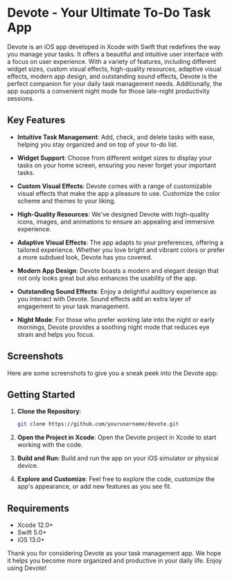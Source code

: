 # Devote - Your Ultimate To-Do Task App

Devote is an iOS app developed in Xcode with Swift that redefines the way you manage your tasks. It offers a beautiful and intuitive user interface with a focus on user experience. With a variety of features, including different widget sizes, custom visual effects, high-quality resources, adaptive visual effects, modern app design, and outstanding sound effects, Devote is the perfect companion for your daily task management needs. Additionally, the app supports a convenient night mode for those late-night productivity sessions.

## Key Features

- **Intuitive Task Management**: Add, check, and delete tasks with ease, helping you stay organized and on top of your to-do list.

- **Widget Support**: Choose from different widget sizes to display your tasks on your home screen, ensuring you never forget your important tasks.

- **Custom Visual Effects**: Devote comes with a range of customizable visual effects that make the app a pleasure to use. Customize the color scheme and themes to your liking.

- **High-Quality Resources**: We've designed Devote with high-quality icons, images, and animations to ensure an appealing and immersive experience.

- **Adaptive Visual Effects**: The app adapts to your preferences, offering a tailored experience. Whether you love bright and vibrant colors or prefer a more subdued look, Devote has you covered.

- **Modern App Design**: Devote boasts a modern and elegant design that not only looks great but also enhances the usability of the app.

- **Outstanding Sound Effects**: Enjoy a delightful auditory experience as you interact with Devote. Sound effects add an extra layer of engagement to your task management.

- **Night Mode**: For those who prefer working late into the night or early mornings, Devote provides a soothing night mode that reduces eye strain and helps you focus.

## Screenshots

Here are some screenshots to give you a sneak peek into the Devote app:


## Getting Started

1. **Clone the Repository**:
   ```bash
   git clone https://github.com/yourusername/devote.git
   ```

2. **Open the Project in Xcode**:
   Open the Devote project in Xcode to start working with the code.

3. **Build and Run**:
   Build and run the app on your iOS simulator or physical device.

4. **Explore and Customize**:
   Feel free to explore the code, customize the app's appearance, or add new features as you see fit.

## Requirements

- Xcode 12.0+
- Swift 5.0+
- iOS 13.0+


Thank you for considering Devote as your task management app. We hope it helps you become more organized and productive in your daily life. Enjoy using Devote!
